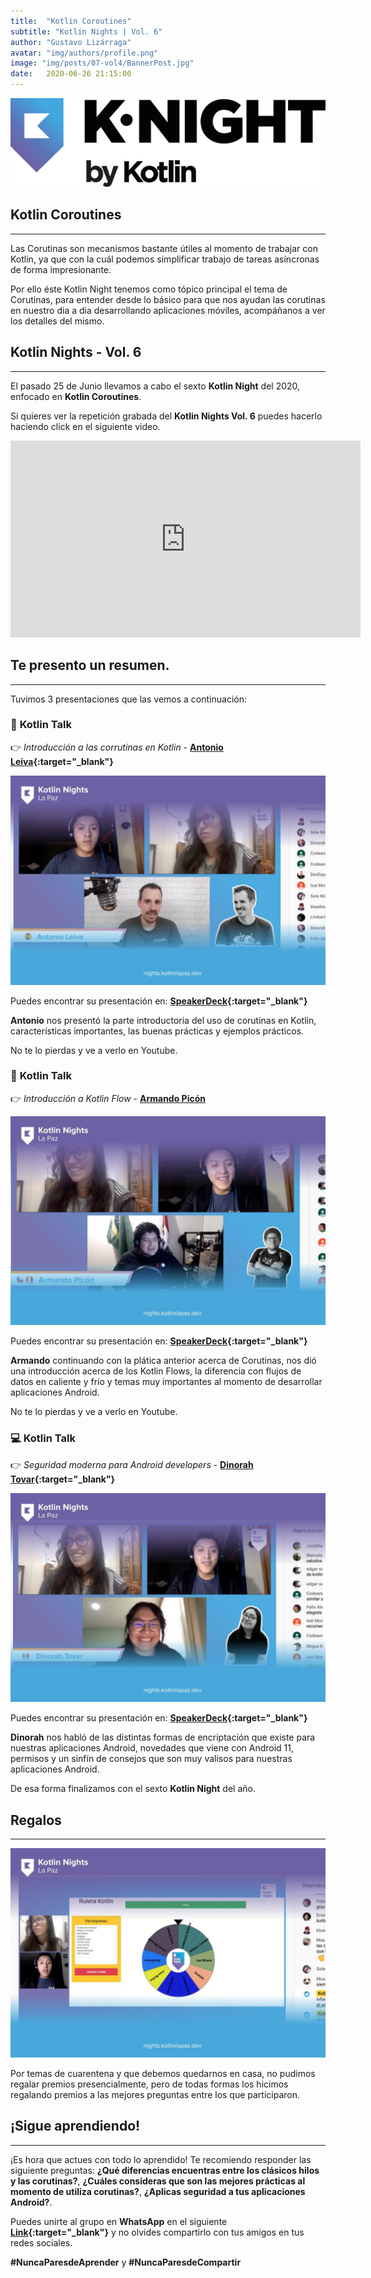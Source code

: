 ```yaml
---
title:  "Kotlin Coroutines"
subtitle: "Kotlin Nights | Vol. 6"
author: "Gustavo Lizárraga"
avatar: "img/authors/profile.png"
image: "img/posts/07-vol4/BannerPost.jpg"
date:   2020-06-26 21:15:00
---
```


<img src="img/knights/knightlogo.png" alt="K-Night" class="responsive-logo">

## **Kotlin Coroutines**
---

Las Corutinas son mecanismos bastante útiles al momento de trabajar con Kotlin, ya que con la cuál podemos simplificar trabajo de tareas asíncronas de forma impresionante. 

Por ello éste Kotlin Night tenemos como tópico principal el tema de Corutinas, para entender desde lo básico para que nos ayudan las corutinas en nuestro dia a dia desarrollando aplicaciones móviles, acompáñanos a ver los detalles del mismo.

## **Kotlin Nights - Vol. 6**
---

El pasado 25 de Junio llevamos a cabo el sexto **Kotlin Night** del 2020, enfocado en **Kotlin Coroutines**.

Si quieres ver la repetición grabada del **Kotlin Nights Vol. 6** puedes hacerlo haciendo click en el siguiente video.

<div class="video-container">
<iframe width="560" height="315" src="https://www.youtube.com/embed/cGlaIIT5PhM" frameborder="0" allow="accelerometer; autoplay; encrypted-media; gyroscope; picture-in-picture" allowfullscreen></iframe></div>

## **Te presento un resumen.**
---
Tuvimos 3 presentaciones que las vemos a continuación:

### 📢 **Kotlin Talk**

👉 *Introducción a las corrutinas en Kotlin* - **[Antonio Leiva](https://twitter.com/lime_cl){:target="_blank"}**

<img src="img/posts/09-vol6/FotoAntonio.jpg" alt="Antonio Leiva" class="responsive">

Puedes encontrar su presentación en: **[SpeakerDeck](https://speakerdeck.com/antoniolg/kotlin-nights-introduccion-a-las-corrutinas){:target="_blank"}**

**Antonio** nos presentó la parte introductoria del uso de corutinas en Kotlin, características importantes, las buenas prácticas y ejemplos prácticos.

No te lo pierdas y ve a verlo en Youtube.

### 📢 **Kotlin Talk**

👉 *Introducción a Kotlin Flow* - **[Armando Picón](https://twitter.com/DevPicon)**

<img src="img/posts/09-vol6/FotoArmando.jpg" alt="Armando Picón" class="responsive">

Puedes encontrar su presentación en: **[SpeakerDeck](https://speakerdeck.com/devpicon/introduction-to-kotlin-flow){:target="_blank"}**

**Armando** continuando con la plática anterior acerca de Corutinas, nos dió una introducción acerca de los Kotlin Flows, la diferencia con flujos de datos en caliente y frío y temas muy importantes al momento de desarrollar aplicaciones Android.

No te lo pierdas y ve a verlo en Youtube.

### 💻 **Kotlin Talk**

👉 *Seguridad moderna para Android developers* - **[Dinorah Tovar](https://twitter.com/DDinorahtovar){:target="_blank"}**

<img src="img/posts/09-vol6/FotoDinorah.jpg" alt="Dinorah Tovar" class="responsive">

Puedes encontrar su presentación en: **[SpeakerDeck](https://speakerdeck.com/dinorahto/modern-security-for-android-developers){:target="_blank"}**

**Dinorah** nos habló de las distintas formas de encriptación que existe para nuestras aplicaciones Android, novedades que viene con Android 11, permisos y un sinfín de consejos que son muy valisos para nuestras aplicaciones Android.

De esa forma finalizamos con el sexto **Kotlin Night** del año.

## **Regalos**
---

<img src="img/posts/09-vol6/FotoPremios.jpg" alt="Premios" class="responsive">

Por temas de cuarentena y que debemos quedarnos en casa, no pudimos regalar premios presencialmente, pero de todas formas los hicimos regalando premios a las mejores preguntas entre los que participaron.

## **¡Sigue aprendiendo!**
---

¡Es hora que actues con todo lo aprendido!
Te recomiendo responder las siguiente preguntas:
**¿Qué diferencias encuentras entre los clásicos hilos y las corutinas?**, **¿Cuáles consideras que son las mejores prácticas al momento de utiliza corutinas?**, **¿Aplicas seguridad a tus aplicaciones Android?**.

Puedes unirte al grupo en **WhatsApp** en el siguiente **[Link](https://chat.whatsapp.com/IB0gxV6ke1H2ilzitfwkas){:target="_blank"}** y no olvides compartirlo con tus amigos en tus redes sociales.

**#NuncaParesdeAprender** y **#NuncaParesdeCompartir**
